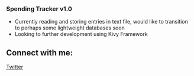 ### Spending Tracker v1.0

- Currently reading and storing entries in text file, would like to transition to perhaps some lightweight databases soon 
- Looking to further development using Kivy Framework

## Connect with me:

[Twitter](https://twitter.com/the_DarrenSeet)
